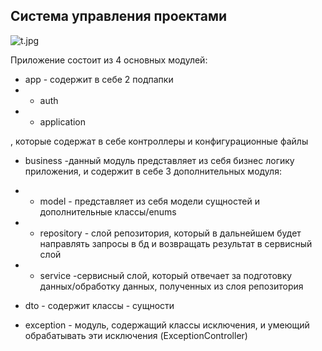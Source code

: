 <h2>Система управления проектами </h2>

![t.jpg](..%2F..%2FDownloads%2Ft.jpg)

Приложение состоит из 4 основных модулей:
* app - содержит в себе 2 подпапки 
* * auth
* * application

, которые содержат в себе контроллеры и конфигурационные файлы

* business -данный модуль представляет из себя бизнес логику приложения,
и содержит в себе 3 дополнительных модуля:
* * model - представляет из себя модели сущностей и дополнительные классы/enums
* * repository - слой репозитория, который в дальнейшем будет направлять запросы в бд
и возвращать результат в сервисный слой
* * service -сервисный слой, который отвечает за подготовку данных/обработку данных,
полученных из слоя репозитория

* dto - содержит классы - сущности
* exception - модуль, содержащий классы исключения, и умеющий обрабатывать эти исключения (ExceptionController) 


